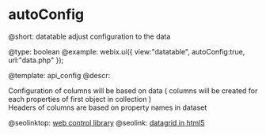 autoConfig
=============


@short: datatable adjust configuration to the data
	

@type: boolean
@example:
webix.ui({
  view:"datatable",
  autoConfig:true,
  url:"data.php"
});


@template:	api_config
@descr:

Configuration of columns will be based on data ( columns will be created for each properties of first object in collection )  
Headers of columns are based on property names in dataset  




@seolinktop: [web control library](https://webix.com)
@seolink: [datagrid in html5](https://webix.com/widget/datatable/)